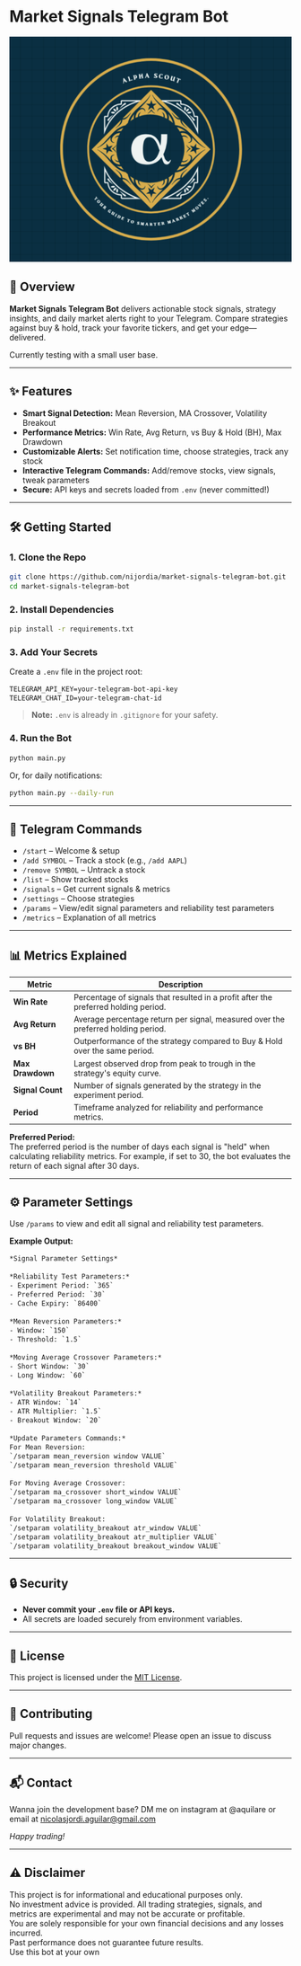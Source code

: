 # Market Signals Telegram Bot

![Market Signals Bot Logo](assets/logo.png)

## 🚀 Overview

**Market Signals Telegram Bot** delivers actionable stock signals, strategy insights, and daily market alerts right to your Telegram. Compare strategies against buy & hold, track your favorite tickers, and get your edge—delivered.

Currently testing with a small user base.

---

## ✨ Features

- **Smart Signal Detection:** Mean Reversion, MA Crossover, Volatility Breakout
- **Performance Metrics:** Win Rate, Avg Return, vs Buy & Hold (BH), Max Drawdown
- **Customizable Alerts:** Set notification time, choose strategies, track any stock
- **Interactive Telegram Commands:** Add/remove stocks, view signals, tweak parameters
- **Secure:** API keys and secrets loaded from `.env` (never committed!)

---

## 🛠️ Getting Started

### 1. Clone the Repo

```sh
git clone https://github.com/nijordia/market-signals-telegram-bot.git
cd market-signals-telegram-bot
```

### 2. Install Dependencies

```sh
pip install -r requirements.txt
```

### 3. Add Your Secrets

Create a `.env` file in the project root:

```
TELEGRAM_API_KEY=your-telegram-bot-api-key
TELEGRAM_CHAT_ID=your-telegram-chat-id
```

> **Note:** `.env` is already in `.gitignore` for your safety.

### 4. Run the Bot

```sh
python main.py
```

Or, for daily notifications:

```sh
python main.py --daily-run
```

---

## 📱 Telegram Commands

- `/start` – Welcome & setup
- `/add SYMBOL` – Track a stock (e.g., `/add AAPL`)
- `/remove SYMBOL` – Untrack a stock
- `/list` – Show tracked stocks
- `/signals` – Get current signals & metrics
- `/settings` – Choose strategies
- `/params` – View/edit signal parameters and reliability test parameters
- `/metrics` – Explanation of all metrics

---

## 📊 Metrics Explained

| Metric         | Description                                                                                   |
|----------------|----------------------------------------------------------------------------------------------|
| **Win Rate**   | Percentage of signals that resulted in a profit after the preferred holding period.          |
| **Avg Return** | Average percentage return per signal, measured over the preferred holding period.            |
| **vs BH**      | Outperformance of the strategy compared to Buy & Hold over the same period.                  |
| **Max Drawdown** | Largest observed drop from peak to trough in the strategy's equity curve.                  |
| **Signal Count** | Number of signals generated by the strategy in the experiment period.                      |
| **Period**     | Timeframe analyzed for reliability and performance metrics.                                  |

**Preferred Period:**  
The preferred period is the number of days each signal is "held" when calculating reliability metrics. For example, if set to 30, the bot evaluates the return of each signal after 30 days.

---

## ⚙️ Parameter Settings

Use `/params` to view and edit all signal and reliability test parameters.

**Example Output:**

```
*Signal Parameter Settings*

*Reliability Test Parameters:*
- Experiment Period: `365`
- Preferred Period: `30`
- Cache Expiry: `86400`

*Mean Reversion Parameters:*
- Window: `150`
- Threshold: `1.5`

*Moving Average Crossover Parameters:*
- Short Window: `30`
- Long Window: `60`

*Volatility Breakout Parameters:*
- ATR Window: `14`
- ATR Multiplier: `1.5`
- Breakout Window: `20`

*Update Parameters Commands:*
For Mean Reversion:
`/setparam mean_reversion window VALUE`
`/setparam mean_reversion threshold VALUE`

For Moving Average Crossover:
`/setparam ma_crossover short_window VALUE`
`/setparam ma_crossover long_window VALUE`

For Volatility Breakout:
`/setparam volatility_breakout atr_window VALUE`
`/setparam volatility_breakout atr_multiplier VALUE`
`/setparam volatility_breakout breakout_window VALUE`
```

---

## 🔒 Security

- **Never commit your `.env` file or API keys.**
- All secrets are loaded securely from environment variables.

---

## 📝 License

This project is licensed under the [MIT License](LICENSE).

---

## 🤝 Contributing

Pull requests and issues are welcome! Please open an issue to discuss major changes.

---

## 📬 Contact

Wanna join the development base? DM me on instagram at @aquilare or email at nicolasjordi.aguilar@gmail.com

*Happy trading!*

---

## ⚠️ Disclaimer

This project is for informational and educational purposes only.  
No investment advice is provided. All trading strategies, signals, and metrics are experimental and may not be accurate or profitable.  
You are solely responsible for your own financial decisions and any losses incurred.  
Past performance does not guarantee future results.  
Use this bot at your own